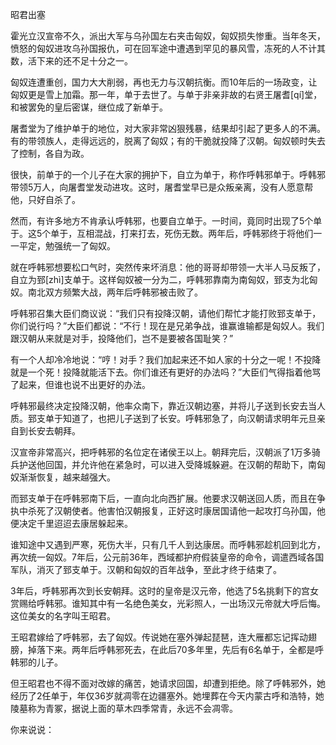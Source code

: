 昭君出塞

霍光立汉宣帝不久，派出大军与乌孙国左右夹击匈奴，匈奴损失惨重。当年冬天，愤怒的匈奴进攻乌孙国报仇，可在回军途中遭遇到罕见的暴风雪，冻死的人不计其数，活下来的还不足十分之一。

匈奴连遭重创，国力大大削弱，再也无力与汉朝抗衡。而10年后的一场政变，让匈奴更是雪上加霜。那一年，单于去世了。与单于非亲非故的右贤王屠耆[qí]堂，和被罢免的皇后密谋，继位成了新单于。

屠耆堂为了维护单于的地位，对大家非常凶狠残暴，结果却引起了更多人的不满。有的带领族人，走得远远的，脱离了匈奴；有的干脆就投降了汉朝。匈奴顿时失去了控制，各自为政。

很快，前单于的一个儿子在大家的拥护下，自立为单于，称作呼韩邪单于。呼韩邪带领5万人，向屠耆堂发动进攻。这时，屠耆堂早已是众叛亲离，没有人愿意帮他，只好自杀了。

然而，有许多地方不肯承认呼韩邪，也要自立单于。一时间，竟同时出现了5个单于。这5个单于，互相混战，打来打去，死伤无数。两年后，呼韩邪终于将他们一一平定，勉强统一了匈奴。

就在呼韩邪想要松口气时，突然传来坏消息：他的哥哥却带领一大半人马反叛了，自立为郅[zhì]支单于。这样匈奴被一分为二，呼韩邪靠南为南匈奴，郅支为北匈奴。南北双方频繁大战，两年后呼韩邪被击败了。

呼韩邪召集大臣们商议说：“我们只有投降汉朝，请他们帮忙才能打败郅支单于，你们说行吗？”大臣们都说：“不行！现在是兄弟争战，谁赢谁输都是匈奴人。我们跟汉朝从来就是对手，投降他们，岂不是要被各国耻笑？”

有一个人却冷冷地说：“哼！对手？我们加起来还不如人家的十分之一呢！不投降就是一个死！投降就能活下去。你们谁还有更好的办法吗？”大臣们气得指着他骂了起来，但谁也说不出更好的办法。

呼韩邪最终决定投降汉朝，他率众南下，靠近汉朝边塞，并将儿子送到长安去当人质。郅支单于知道了，也把儿子送到了长安。呼韩邪急了，向汉朝请求明年元旦亲自到长安去朝拜。

汉宣帝非常高兴，把呼韩邪的名位定在诸侯王以上。朝拜完后，汉朝派了1万多骑兵护送他回国，并允许他在紧急时，可以进入受降城躲避。在汉朝的帮助下，南匈奴渐渐恢复，越来越强大。

而郅支单于在呼韩邪南下后，一直向北向西扩展。他要求汉朝送回人质，而且在争执中杀死了汉朝使者。他害怕汉朝报复，正好这时康居国请他一起攻打乌孙国，他便决定千里迢迢去康居躲起来。

谁知途中又遇到严寒，死伤大半，只有几千人到达康居。而呼韩邪趁机回到北方，再次统一匈奴。7年后，公元前36年，西域都护府假装皇帝的命令，调遣西域各国军队，消灭了郅支单于。汉朝和匈奴的百年战争，至此才终于结束了。

3年后，呼韩邪再次到长安朝拜。这时的皇帝是汉元帝，他选了5名挑剩下的宫女赏赐给呼韩邪。谁知其中有一名绝色美女，光彩照人，一出场汉元帝就大呼后悔。这位美女的名字叫王昭君。

王昭君嫁给了呼韩邪，去了匈奴。传说她在塞外弹起琵琶，连大雁都忘记挥动翅膀，掉落下来。两年后呼韩邪死去，在此后70多年里，先后有6名单于，全都是呼韩邪的儿子。

但王昭君也不得不面对改嫁的痛苦，她请求回国，却遭到拒绝。除了呼韩邪外，她经历了2任单于，年仅36岁就凋零在边疆塞外。她埋葬在今天内蒙古呼和浩特，她陵墓称为青冢，据说上面的草木四季常青，永远不会凋零。

你来说说：







